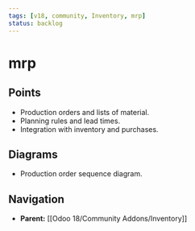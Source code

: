 ```yaml
---
tags: [v18, community, Inventory, mrp]
status: backlog
---
```

# mrp

## Points
- Production orders and lists of material.
- Planning rules and lead times.
- Integration with inventory and purchases.

## Diagrams
- Production order sequence diagram.







## Navigation
- **Parent:** [[Odoo 18/Community Addons/Inventory]]

